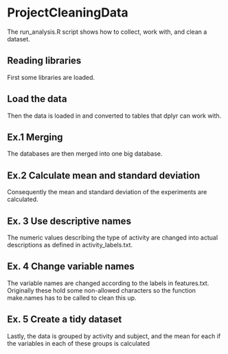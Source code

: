 # ProjectCleaningData
The run_analysis.R script shows how to collect, work with, and clean a dataset.

## Reading libraries
First some libraries are loaded.

## Load the data
Then the data is loaded in and converted to tables that dplyr can work with.

## Ex.1 Merging
The databases are then merged into one big database.

## Ex.2 Calculate mean and standard deviation
Consequently the mean and standard deviation of the experiments are calculated.

## Ex. 3 Use descriptive names
The numeric values describing the type of activity are changed into actual descriptions as defined in activity_labels.txt.

## Ex. 4 Change variable names
The variable names are changed according to the labels in features.txt. Originally these hold some non-allowed characters so the function make.names has to be called to clean this up.

## Ex. 5 Create a tidy dataset
Lastly, the data is grouped by activity and subject, and the mean for each if the variables in each of these groups is calculated
